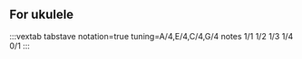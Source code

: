 ## For ukulele

:::vextab
tabstave notation=true
tuning=A/4,E/4,C/4,G/4
notes 1/1 1/2 1/3 1/4 0/1
:::

